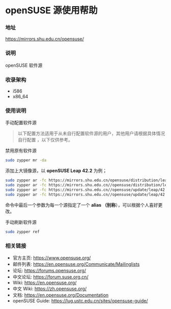 # openSUSE 源使用帮助

### 地址

https://mirrors.shu.edu.cn/opensuse/

### 说明

openSUSE 软件源

### 收录架构

- i586
- x86_64

### 使用说明

手动配置软件源

> 以下配置方法适用于从未自行配置软件源的用户，其他用户请根据具体情况自行配置 ，以下仅供参考。

禁用原有软件源

```bash
sudo zypper mr -da 
```

添加上大镜像源，以 **openSUSE Leap 42.2** 为例；

```bash
sudo zypper ar -fc https://mirrors.shu.edu.cn/opensuse/distribution/leap/42.2/repo/oss USTC:42.2:OSS
sudo zypper ar -fc https://mirrors.shu.edu.cn//opensuse/distribution/leap/42.2/repo/non-oss USTC:42.2:NON-OSS
sudo zypper ar -fc https://mirrors.shu.edu.cn//opensuse/update/leap/42.2/oss USTC:42.2:UPDATE-OSS
sudo zypper ar -fc https://mirrors.shu.edu.cn//opensuse/update/leap/42.2/non-oss USTC:42.2:UPDATE-NON-OSS
```

命令中最后一个参数为每一个源指定了一个 **alias （别称**），可以根据个人喜好更改。

手动刷新软件源

```bash
sudo zypper ref
```

### 相关链接

  * 官方主页: https://www.opensuse.org/
  * 邮件列表: https://en.opensuse.org/Communicate/Mailinglists
  * 论坛: https://forums.opensuse.org/
  * 中文论坛: https://forum.suse.org.cn/
  * Wiki: https://en.opensuse.org/
  * 中文 Wiki: https://zh.opensuse.org/
  * 文档: https://en.opensuse.org/Documentation
  * openSUSE Guide: https://lug.ustc.edu.cn/sites/opensuse-guide/